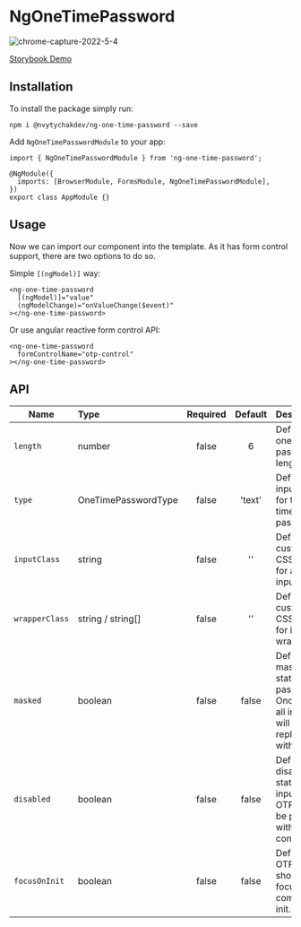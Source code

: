 # NgOneTimePassword

![chrome-capture-2022-5-4](https://user-images.githubusercontent.com/25505898/171997018-741ca0cf-b1ca-4b71-ae4d-b1412bcf7cf3.gif)

[Storybook Demo](https://nvytychakdev.github.io/ng-one-time-password/)

## Installation

To install the package simply run:

```
npm i @nvytychakdev/ng-one-time-password --save
```

Add `NgOneTimePasswordModule` to your app:

```
import { NgOneTimePasswordModule } from 'ng-one-time-password';

@NgModule({
  imports: [BrowserModule, FormsModule, NgOneTimePasswordModule],
})
export class AppModule {}
```

## Usage

Now we can import our component into the template. As it has form control support, there are two options to do so.

Simple `[(ngModel)]` way:

```
<ng-one-time-password
  [(ngModel)]="value"
  (ngModelChange)="onValueChange($event)"
></ng-one-time-password>
```

Or use angular reactive form control API:

```
<ng-one-time-password
  formControlName="otp-control"
></ng-one-time-password>
```

## API

| Name           | Type                | Required | Default | Description                                                                                |
| -------------- | :------------------ | :------: | :-----: | ------------------------------------------------------------------------------------------ |
| `length`       | number              |  false   |    6    | Defines one time password length.                                                          |
| `type`         | OneTimePasswordType |  false   | 'text'  | Defines input type for the one time password.                                              |
| `inputClass`   | string              |  false   |   ''    | Defines custom CSS class for all inputs.                                                   |
| `wrapperClass` | string / string[]   |  false   |   ''    | Defines custom CSS class for inputs wrapper.                                               |
| `masked`       | boolean             |  false   |  false  | Defines masked state of the password. Once `true` all inputs will be replaced with starts. |
| `disabled`     | boolean             |  false   |  false  | Defines disabled state of the inputs for OTP. Can be provided with form control API.       |
| `focusOnInit`  | boolean             |  false   |  false  | Defines if OTP control should be focused on component init.                                |
